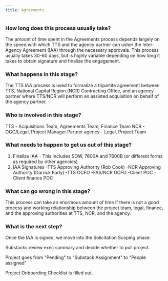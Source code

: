 ```yaml
---
title: Agreements
---
```


### How long does this process usually take?

The amount of time spent in the Agreements process depends largely on the speed with which TTS and the agency partner can usher the Inter-Agency Agreement (IAA) through the necessary approvals. This process usually takes 30-60 days, but is highly variable depending on how long it takes to obtain signature and finalize the engagement.

### What happens in this stage?
The TTS IAA process is used to formalize a tripartite agreement between TTS, National Capital Region (NCR) Contracting Office, and an agency partner where TTS/NCR will perform an assisted acquisition on behalf of the agency partner.

### Who is involved in this stage?

TTS - Acquisitions Team, Agreements Team, Finance Team
NCR - OGC/Legal, Project Manager
Partner agency - Legal, Project Team

### What needs to happen to get us out of this stage? 
1. Finalize IAA - This includes SOW, 7600A and 7600B (or different forms as required by other agencies)
2. IAA Signatures
-TTS Approving Authority (Rob Cook)
-NCR Approving Authority (Darrick Early)
-TTS OCFO
-FAS/NCR OCFO
-Client POC
-Client finance POC

### What can go wrong in this stage? 

This process can take an enormous amount of time if there is not a good process and working relationship between the project team, legal, finance, and the approving authorities at TTS, NCR, and the agency.

### What is the next step?

Once the IAA is signed, we move into the Solicitation Scoping phase.


Substacks review exec summary and decide whether to pull project. 

Project goes from "Pending" to "Substack Assignment" to "People assigned"

Project Onboarding Checklist is filled out.
